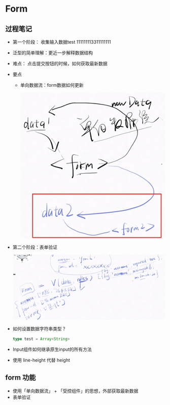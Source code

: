 # Form

## 过程笔记

- 第一个阶段： 收集输入数据test 111111113311111111

- 泛型的简单理解：更近一步解释数据结构

- 难点： 点击提交按钮的时候，如何获取最新数据

- 要点

  - 单向数据流：form数据如何更新

    ![](https://raw.githubusercontent.com/wojiaofengzhongzhuifeng/image-host/master/img/20190527230045.png)

- 第二个阶段：表单验证

  ![](https://raw.githubusercontent.com/wojiaofengzhongzhuifeng/image-host/master/img/20190527230745.png)

- 如何设置数据字符串类型？

  ```typescript
  type test = Array<String>
  ```

- Input组件如何继承原生input的所有方法

- 使用 line-height 代替 height 

## form 功能

- 使用「单向数据流」 + 「受控组件」的思想，外部获取最新数据
- 表单验证
